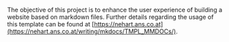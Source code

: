 The objective of this project is to enhance the user experience of building a website based on markdown files. Further details regarding the usage of this template can be found at [https://nehart.ans.co.at](https://nehart.ans.co.at/writing/mkdocs/TMPL_MMDOCs/).